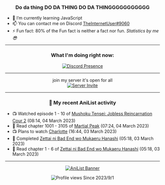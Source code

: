 <div align="center">

### Do da thing DO DA THING DO DA THINGGGGGGGGGGG
</div>

- 🌱 I’m currently learning JavaScript
- 📫 You can contact me on Discord [TheInternetUser#9060](https://discord.com/users/534117072796385300)
- ⚡ Fun fact: 80% of the Fun fact is neither a fact nor fun. _Statistics by me 😎_
<hr>

<div align="center">

### What I'm doing right now:
[![Discord Presence](https://lanyard.cnrad.dev/api/534117072796385300)](https://discord.com/users/534117072796385300)
<hr>

join my server it's open for all <br>
[![Server Invite](https://invidget.switchblade.xyz/bfYgVHxrSs)](https://discord.gg/bfYgVHxrSs)

<hr>
  
### 🌸 My recent AniList activity

</div>

<!-- ANILIST_ACTIVITY:start -->

-   📺 Watched episode 1 - 10 of [Mushoku Tensei: Jobless Reincarnation Cour 2](https://anilist.co/anime/127720) (08:14, 04 March 2023)
-   📖 Read chapter 1001 - 3105 of [Martial Peak](https://anilist.co/manga/104494) (07:24, 04 March 2023)
-   📺 Plans to watch [Charlotte](https://anilist.co/anime/20997) (16:44, 03 March 2023)
-   📖 Completed [Zettai ni Bad End wo Mukaeru Hanashi](https://anilist.co/manga/161650) (05:18, 03 March 2023)
-   📖 Read chapter 1 - 6 of [Zettai ni Bad End wo Mukaeru Hanashi](https://anilist.co/manga/161650) (05:18, 03 March 2023)

<!-- ANILIST_ACTIVITY:end -->
<hr>

<div align="center">

[![AniList Banner](https://img.anili.st/User/929966)](https://anilist.co/user/TheInternetUser)

![Profile views](https://gpvc.arturio.dev/TheInternetUse7) Since 2023/9/1

</div>
